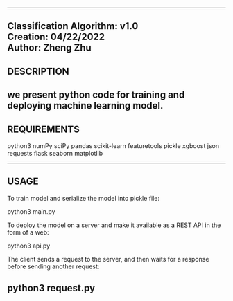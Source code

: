 ------------------------------------------------------------------------------- 
Classification Algorithm:         v1.0                                                  
Creation:                  04/22/2022                  
Author:                    Zheng Zhu                 
-------------------------------------------------------------------------------

DESCRIPTION
-------------------------------------------------------------------------------
we present python code for training and deploying machine learning model.
-------------------------------------------------------------------------------

REQUIREMENTS
-------------------------------------------------------------------------------
python3
numPy
sciPy
pandas
scikit-learn
featuretools
pickle
xgboost
json
requests
flask
seaborn
matplotlib

-------------------------------------------------------------------------------

USAGE
-------------------------------------------------------------------------------
To train model and serialize the model into pickle file:

python3 main.py
 

To deploy the model on a server and make it available as a REST API in the form of a web:

python3 api.py


The client sends a request to the server, and then waits for a response before sending another request:

python3 request.py
-------------------------------------------------------------------------------
